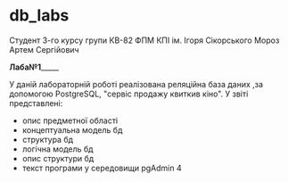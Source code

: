# db_labs
Студент 3-го курсу групи КВ-82 ФПМ 
КПІ ім. Ігоря Сікорського
Мороз Артем Сергійович

____________________Лаба№1_________________________

У даній лабораторній роботі реалізована 
реляційна база даних ,за допомогою PostgreSQL,
"сервіс продажу квиткив кіно".
У звіті представлені:

- опис предметної області
- концептуальна модель бд
- структура бд
- логічна модель бд
- опис структури бд
- текст програми у середовищи pgAdmin 4


